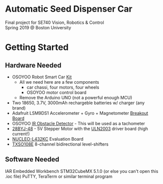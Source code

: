 # Automatic Seed Dispenser Car
Final project for SE740 Vision, Robotics & Control <br/>
Spring 2019 @ Boston University  <br/>

# Getting Started
## Hardware Needed
+ OSOYOO Robot Smart Car [Kit](https://www.amazon.com/dp/B074Z6DMYP/ref=cm_sw_em_r_mt_dp_U_9QwMCbNGRHGH2) 
  - All we need here are a few components
    - car chassi, four motors, four wheels 
    - OSOYOO motor control board 
  - Remove the Arduino UNO (not a powerful enough MCU) 
+ Two 18650, 3.7V, 3000mAh rechargeble batteries w/ charger (any brand) 
+ Adafruit LSM9DS1 Accelerometer + Gyro + Magnetometer [Breakout Board](https://learn.adafruit.com/adafruit-lsm9ds1-accelerometer-+plus-gyro-plus-magnetometer-9-dof-breakout/overview)
+ OSOYOO [IR Obstacle Detector](https://www.amazon.com/OSOYOO-Infrared-Obstacle-Avoidance-Arduino/dp/B01I57HIJ0) - This will be used as a tachometer
+ [28BYJ-48](https://components101.com/motors/28byj-48-stepper-motor) - 5V Stepper Motor with the [ULN2003](https://www.electronicoscaldas.com/datasheet/ULN2003A-PCB.pdf) driver board (high current!)
+ [NUCLEO-L432KC](https://www.st.com/content/st_com/en/products/evaluation-tools/product-evaluation-tools/mcu-mpu-eval-tools/stm32-mcu-mpu-eval-tools/stm32-nucleo-boards/nucleo-l432kc.html) Evaluation Board
+ [TXSO108E](https://www.addicore.com/TXS0108E-p/ad284.htm) 8-channel bidirectional level-shifters

## Software Needed 
IAR Embedded Workbench
STM32CubeMX 5.1.0 (or else you can't open this .ioc file)
PuTTY, TeraTerm or similar terminal program 

